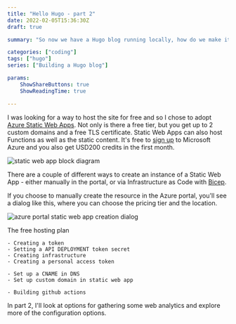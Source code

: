 ```yaml
---
title: "Hello Hugo - part 2"
date: 2022-02-05T15:36:30Z
draft: true

summary: "So now we have a Hugo blog running locally, how do we make it visible to others? In this post I'll show you how I hosted the blog and how I update it when new Markdown files are pushed to the repository."

categories: ["coding"]
tags: ["hugo"]
series: ["Building a Hugo blog"]

params:
    ShowShareButtons: true
    ShowReadingTime: true

---
```




I was looking for a way to host the site for free and so I chose to adopt [Azure Static Web Apps](https://azure.microsoft.com/en-gb/services/app-service/static/#overview). Not only is there a free tier, but you get up to 2 custom domains and a free TLS certificate. Static Web Apps can also host Functions as well as the static content. It's free to [sign up](https://azure.microsoft.com/en-gb/free/) to Microsoft Azure and you also get USD200 credits in the first month. 

![static web app block diagram](/hugo-how-to/swa-block.jpg)

There are a couple of different ways to create an instance of a Static Web App - either manually in the portal, or via Infrastructure as Code with [Bicep](https://docs.microsoft.com/en-us/azure/azure-resource-manager/bicep/overview?tabs=bicep).

If you choose to manually create the resource in the Azure portal, you'll see a dialog like this, where you can choose the pricing tier and the location.

![azure portal static web app creation dialog ](/hugo-how-to/swa-create.jpg)

The free hosting plan 


	- Creating a token
	- Setting a API DEPLOYMENT token secret
	- Creating infrastructure 
	- Creating a personal access token

	- Set up a CNAME in DNS
	- Set up custom domain in static web app
	
	- Building github actions 



In part 2, I'll look at options for gathering some web analytics and explore more of the configuration options.  